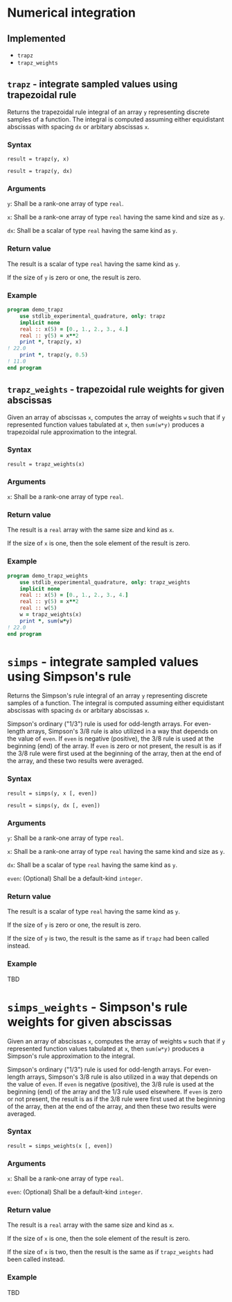 # Numerical integration

## Implemented

* `trapz`
* `trapz_weights`

## `trapz` - integrate sampled values using trapezoidal rule

Returns the trapezoidal rule integral of an array `y` representing discrete samples of a function. The integral is computed assuming either equidistant abscissas with spacing `dx` or arbitary abscissas `x`.

### Syntax

`result = trapz(y, x)`

`result = trapz(y, dx)`

### Arguments

`y`: Shall be a rank-one array of type `real`.

`x`: Shall be a rank-one array of type `real` having the same kind and size as `y`. 

`dx`: Shall be a scalar of type `real` having the same kind as `y`.

### Return value

The result is a scalar of type `real` having the same kind as `y`.

If the size of `y` is zero or one, the result is zero.

### Example

```fortran
program demo_trapz
    use stdlib_experimental_quadrature, only: trapz
    implicit none
    real :: x(5) = [0., 1., 2., 3., 4.]
    real :: y(5) = x**2
    print *, trapz(y, x) 
! 22.0
    print *, trapz(y, 0.5) 
! 11.0
end program
```

## `trapz_weights` - trapezoidal rule weights for given abscissas

Given an array of abscissas `x`, computes the array of weights `w` such that if `y` represented function values tabulated at `x`, then `sum(w*y)` produces a trapezoidal rule approximation to the integral.

### Syntax

`result = trapz_weights(x)`

### Arguments

`x`: Shall be a rank-one array of type `real`.

### Return value

The result is a `real` array with the same size and kind as `x`.

If the size of `x` is one, then the sole element of the result is zero.

### Example

```fortran
program demo_trapz_weights
    use stdlib_experimental_quadrature, only: trapz_weights
    implicit none
    real :: x(5) = [0., 1., 2., 3., 4.]
    real :: y(5) = x**2
    real :: w(5) 
    w = trapz_weights(x)
    print *, sum(w*y)
! 22.0
end program

```

# `simps` - integrate sampled values using Simpson's rule

Returns the Simpson's rule integral of an array `y` representing discrete samples of a function. The integral is computed assuming either equidistant abscissas with spacing `dx` or arbitary abscissas `x`. 

Simpson's ordinary ("1/3") rule is used for odd-length arrays. For even-length arrays, Simpson's 3/8 rule is also utilized in a way that depends on the value of `even`. If `even` is negative (positive), the 3/8 rule is used at the beginning (end) of the array. If `even` is zero or not present, the result is as if the 3/8 rule were first used at the beginning of the array, then at the end of the array, and these two results were averaged.

### Syntax

`result = simps(y, x [, even])`

`result = simps(y, dx [, even])`

### Arguments

`y`: Shall be a rank-one array of type `real`.

`x`: Shall be a rank-one array of type `real` having the same kind and size as `y`. 

`dx`: Shall be a scalar of type `real` having the same kind as `y`.

`even`: (Optional) Shall be a default-kind `integer`.

### Return value

The result is a scalar of type `real` having the same kind as `y`.

If the size of `y` is zero or one, the result is zero.

If the size of `y` is two, the result is the same as if `trapz` had been called instead.

### Example

TBD

# `simps_weights` - Simpson's rule weights for given abscissas

Given an array of abscissas `x`, computes the array of weights `w` such that if `y` represented function values tabulated at `x`, then `sum(w*y)` produces a Simpson's rule approximation to the integral.

Simpson's ordinary ("1/3") rule is used for odd-length arrays. For even-length arrays, Simpson's 3/8 rule is also utilized in a way that depends on the value of `even`. If `even` is negative (positive), the 3/8 rule is used at the beginning (end) of the array and the 1/3 rule used elsewhere. If `even` is zero or not present, the result is as if the 3/8 rule were first used at the beginning of the array, then at the end of the array, and then these two results were averaged.

### Syntax

`result = simps_weights(x [, even])`

### Arguments

`x`: Shall be a rank-one array of type `real`.

`even`: (Optional) Shall be a default-kind `integer`.

### Return value

The result is a `real` array with the same size and kind as `x`.

If the size of `x` is one, then the sole element of the result is zero.

If the size of `x` is two, then the result is the same as if `trapz_weights` had been called instead.

### Example

TBD
